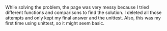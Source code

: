 While solving the problem, the page was very messy because I tried different functions and comparisons to find the solution. I deleted all those attempts and only kept my final answer and the unittest. Also, this was my first time using unittest, so it might seem basic.